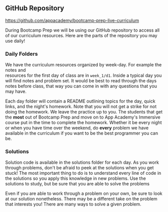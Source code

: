 ## GitHub Repository

https://github.com/appacademy/bootcamp-prep-live-curriculum

During Bootcamp Prep we will be using our GitHub repository to access all of our
curriculum resources. Here are the parts of the repository you may use daily!

### Daily Folders

We have the curriculum resources organized by week-day. For example the notes and  
resources for the first day of class are in `week_1/d1`. Inside a typical day you will
find notes and problem set. It would be best to read through the days notes before class,
that way you can come in with any questions that you may have.

Each day folder will contain a README outlining topics for the day, quick links, and the
night's homework. Note that you will not get a strike for not doing the homework. We leave
the practice up to you. The students that get the **most** out of Bootcamp Prep and move on
to App Academy's Immersive course put in the time to complete the homework. Whether it be
every night or when you have time over the weekend, do **every** problem we have available
in the curriculum if you want to be the best programmer you can be.

### Solutions

Solution code is available in the solutions folder for each day. As you work through
problems, don't be afraid to peek at the solutions when you get stuck! The most
important thing to do is to understand every line of code in the solutions so you
apply this knowledge in new problems. Use the solutions to study, but be sure that
you are able to solve the problems

Even if you are able to work through a problem on your own, be sure to look at our
solution nonetheless. There may be a different take on the problem that interests you!
There are many ways to solve a given problem.
